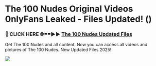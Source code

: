 # The 100 Nudes Original Videos 0nlyFans Leaked - Files Updated! ()

<h3>🔴 CLICK HERE 🌐==►► <a href="https://tinyurl.com/2p9ay9w9" rel="nofollow">The 100 Nudes Updated Files</a></h3>

Get The 100 Nudes and all content. Now you can access all videos and pictures of The 100 Nudes. New Updated Files 2025!

[![](https://i.imgur.com/KQgVmj3.gif)](https://tinyurl.com/2p9ay9w9)
